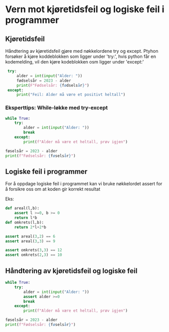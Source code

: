# Vern mot kjøretidsfeil og logiske feil i programmer

## Kjøretidsfeil

Håndtering av kjøretidsfeil gjøre med nøkkelordene try og except.
Ptyhon forsøker å kjøre koddeblokken som ligger under 'try:', hvis python får en kodemelding, vil den kjøre kodeblokken osm ligger under 'except:'

``` python
 try:
     alder = int(input("Alder: "))
     fødselsår = 2023 - alder
     print(F"Fødselsår: {fødselsår}")
 except:
     print("Feil: Alder må være et positivt heltall")
```

### Eksperttips: While-løkke med try-except

``` python
while True:
    try:
        alder = int(input("Alder: "))
        break
    except:
        print(f"Alder må være et heltall, prøv igjen")

føselsår = 2023 - alder
print(f"Fødselsår: {føselsår}")
```

## Logiske feil i programmer

For å oppdage logiske feil i programmet kan vi bruke nøkkelordet assert for å forsikre oss om at koden gir korrekt resultat

Eks:
```python
def areal(l,b):
    assert l >=0, b >= 0
    return l*b
def omkrets(l,b):
    return 2*l+2*b

assert areal(3,2) == 6
assert areal(3,3) == 9

assert omkrets(3,3) == 12
assert omkrets(2,3) == 10
```

## Håndtering av kjøretidsfeil og logiske feil

```python
while True:
    try:
        alder = int(input("Alder: "))
        assert alder >=0
        break
    except:
        print(f"Alder må være et heltall, prøv igjen")

føselsår = 2023 - alder
print(f"Fødselsår: {føselsår}")
```
